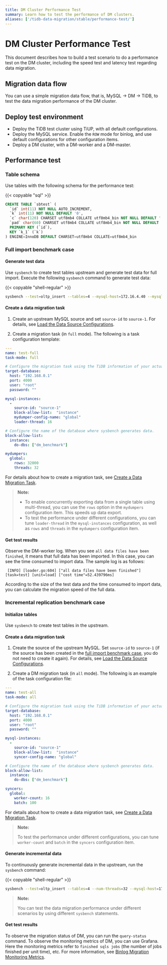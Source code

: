 ```yaml
---
title: DM Cluster Performance Test
summary: Learn how to test the performance of DM clusters.
aliases: ['/tidb-data-migration/stable/performance-test/']
---
```


# DM Cluster Performance Test

This document describes how to build a test scenario to do a performance test on the DM cluster, including the speed test and latency test regarding data migration.

## Migration data flow

You can use a simple migration data flow, that is, MySQL -> DM -> TiDB, to test the data migration performance of the DM cluster.

## Deploy test environment

- Deploy the TiDB test cluster using TiUP, with all default configurations.
- Deploy the MySQL service. Enable the `ROW` mode for binlog, and use default configurations for other configuration items.
- Deploy a DM cluster, with a DM-worker and a DM-master.

## Performance test

### Table schema

Use tables with the following schema for the performance test:

{{< copyable "sql" >}}

```sql
CREATE TABLE `sbtest` (
  `id` int(11) NOT NULL AUTO_INCREMENT,
  `k` int(11) NOT NULL DEFAULT '0',
  `c` char(120) CHARSET utf8mb4 COLLATE utf8mb4_bin NOT NULL DEFAULT '',
  `pad` char(60) CHARSET utf8mb4 COLLATE utf8mb4_bin NOT NULL DEFAULT '',
  PRIMARY KEY (`id`),
  KEY `k_1` (`k`)
) ENGINE=InnoDB DEFAULT CHARSET=utf8mb4 COLLATE=utf8mb4_bin
```

### Full import benchmark case

#### Generate test data

Use `sysbench` to create test tables upstream and generate test data for full import. Execute the following `sysbench` command to generate test data:

{{< copyable "shell-regular" >}}

```bash
sysbench --test=oltp_insert --tables=4 --mysql-host=172.16.4.40 --mysql-port=3306 --mysql-user=root --mysql-db=dm_benchmark --db-driver=mysql --table-size=50000000 prepare
```

#### Create a data migration task

1. Create an upstream MySQL source and set `source-id` to `source-1`. For details, see [Load the Data Source Configurations](dm-manage-source.md#operate-data-source).

2. Create a migration task (in `full` mode). The following is a task configuration template:

  ```yaml
  ---
  name: test-full
  task-mode: full

  # Configure the migration task using the TiDB information of your actual test environment.
  target-database:
    host: "192.168.0.1"
    port: 4000
    user: "root"
    password: ""

  mysql-instances:
    -
      source-id: "source-1"
      block-allow-list:  "instance"
      mydumper-config-name: "global"
      loader-thread: 16

  # Configure the name of the database where sysbench generates data.
  block-allow-list:
    instance:
      do-dbs: ["dm_benchmark"]

  mydumpers:
    global:
      rows: 32000
      threads: 32
  ```

For details about how to create a migration task, see [Create a Data Migration Task](dm-create-task.md).

> **Note:**
>
> - To enable concurrently exporting data from a single table using multi-thread, you can use the `rows` option in the `mydumpers` configuration item. This speeds up data export.
> - To test the performance under different configurations, you can tune `loader-thread` in the `mysql-instances` configuration, as well as `rows` and `threads` in the `mydumpers` configuration item.

#### Get test results

Observe the DM-worker log. When you see `all data files have been finished`, it means that full data has been imported. In this case, you can see the time consumed to import data. The sample log is as follows:

```
 [INFO] [loader.go:604] ["all data files have been finished"] [task=test] [unit=load] ["cost time"=52.439796ms]
```

According to the size of the test data and the time consumed to import data, you can calculate the migration speed of the full data.

### Incremental replication benchmark case

#### Initialize tables

Use `sysbench` to create test tables in the upstream.

#### Create a data migration task

1. Create the source of the upstream MySQL. Set `source-id` to `source-1` (if the source has been created in the [full import benchmark case](#full-import-benchmark-case), you do not need to create it again). For details, see [Load the Data Source Configurations](dm-manage-source.md#operate-data-source).

2. Create a DM migration task (in `all` mode). The following is an example of the task configuration file:

  ```yaml
  ---
  name: test-all
  task-mode: all

  # Configure the migration task using the TiDB information of your actual test environment.
  target-database:
    host: "192.168.0.1"
    port: 4000
    user: "root"
    password: ""

  mysql-instances:
    -
      source-id: "source-1"
      block-allow-list:  "instance"
      syncer-config-name: "global"

  # Configure the name of the database where sysbench generates data.
  block-allow-list:
    instance:
      do-dbs: ["dm_benchmark"]

  syncers:
    global:
      worker-count: 16
      batch: 100
  ```

For details about how to create a data migration task, see [Create a Data Migration Task](dm-create-task.md).

> **Note:**
>
> To test the performance under different configurations, you can tune `worker-count` and `batch` in the `syncers` configuration item.

#### Generate incremental data

To continuously generate incremental data in the upstream, run the `sysbench` command:

{{< copyable "shell-regular" >}}

```bash
sysbench --test=oltp_insert --tables=4 --num-threads=32 --mysql-host=172.17.4.40 --mysql-port=3306 --mysql-user=root --mysql-db=dm_benchmark --db-driver=mysql --report-interval=10 --time=1800 run
```

> **Note:**
>
> You can test the data migration performance under different scenarios by using different `sysbench` statements.

#### Get test results

To observe the migration status of DM, you can run the `query-status` command. To observe the monitoring metrics of DM, you can use Grafana. Here the monitoring metrics refer to `finished sqls jobs` (the number of jobs finished per unit time), etc. For more information, see [Binlog Migration Monitoring Metrics](monitor-a-dm-cluster.md#binlog-replication).
